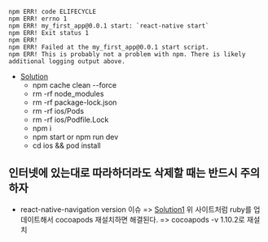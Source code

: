 ``` node
npm ERR! code ELIFECYCLE
npm ERR! errno 1
npm ERR! my_first_app@0.0.1 start: `react-native start`
npm ERR! Exit status 1
npm ERR!
npm ERR! Failed at the my_first_app@0.0.1 start script.
npm ERR! This is probably not a problem with npm. There is likely additional logging output above.
```

* [Solution](https://velog.io/@fromzoo/npm-ERR-code-ELIFECYCLE-%EC%97%90%EB%9F%AC-%ED%95%B4%EA%B2%B0%ED%95%98%EA%B8%B0)
  - npm cache clean --force
  - rm -rf node_modules
  - rm -rf package-lock.json
  - rm -rf ios/Pods
  - rm -rf ios/Podfile.Lock
  - npm i
  - npm start or npm run dev
  - cd ios && pod install

## 인터넷에 있는대로 따라하더라도 삭제할 때는 반드시 주의하자

* react-native-navigation version 이슈
=> [Solution1](https://2vup.com/mac-ruby-update/)
위 사이트처럼 ruby를 업데이트해서 cocoapods 재설치하면 해결된다.
=> cocoapods -v 1.10.2로 재설치
